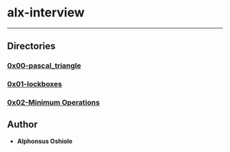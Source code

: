 # alx-interview
---

## Directories

### [0x00-pascal_triangle](0x00-pascal_triangle)
### [0x01-lockboxes](0x01-lockboxes)
### [0x02-Minimum Operations](0x02-Minimum_Operations)





## Author
* **Alphonsus Oshiole**
